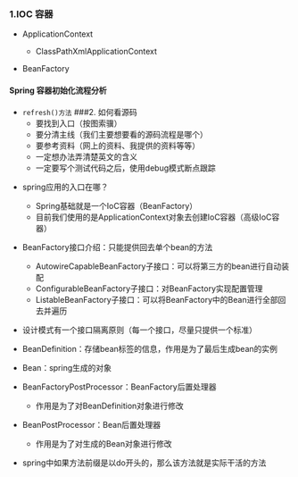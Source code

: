 ### 1.IOC 容器
- ApplicationContext
    - ClassPathXmlApplicationContext
    
- BeanFactory
#### Spring 容器初始化流程分析
- ``refresh()方法``
###2.  如何看源码
	* 要找到入口（按图索骥）
	* 要分清主线（我们主要想要看的源码流程是哪个）
	* 要参考资料（网上的资料、我提供的资料等等）
	* 一定想办法弄清楚英文的含义
	* 一定要写个测试代码之后，使用debug模式断点跟踪
	
* spring应用的入口在哪？
	* Spring基础就是一个IoC容器（BeanFactory）
	* 目前我们使用的是ApplicationContext对象去创建IoC容器（高级IoC容器）


* BeanFactory接口介绍：只能提供回去单个bean的方法
	* AutowireCapableBeanFactory子接口：可以将第三方的bean进行自动装配
	* ConfigurableBeanFactory子接口：对BeanFactory实现配置管理
	* ListableBeanFactory子接口：可以将BeanFactory中的Bean进行全部回去并遍历

* 设计模式有一个接口隔离原则（每一个接口，尽量只提供一个标准）	

* BeanDefinition：存储bean标签的信息，作用是为了最后生成bean的实例

* Bean：spring生成的对象

* BeanFactoryPostProcessor：BeanFactory后置处理器
	* 作用是为了对BeanDefinition对象进行修改	
* BeanPostProcessor：Bean后置处理器
	* 作用是为了对生成的Bean对象进行修改
	
* spring中如果方法前缀是以do开头的，那么该方法就是实际干活的方法